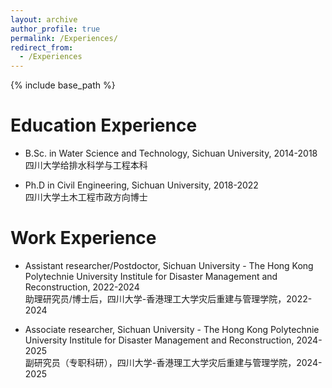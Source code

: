 ```yaml
---
layout: archive
author_profile: true
permalink: /Experiences/
redirect_from:
  - /Experiences
---
```


{% include base_path %}

# Education Experience

- B.Sc. in Water Science and Technology, Sichuan University, 2014-2018<br/>四川大学给排水科学与工程本科

- Ph.D in Civil Engineering, Sichuan University, 2018-2022<br/>四川大学土木工程市政方向博士

# Work Experience

- Assistant researcher/Postdoctor, Sichuan University - The Hong Kong Polytechnie University Institule for Disaster Management and Reconstruction, 2022-2024<br/>助理研究员/博士后，四川大学-香港理工大学灾后重建与管理学院，2022-2024

- Associate researcher, Sichuan University - The Hong Kong Polytechnie University Institule for Disaster Management and Reconstruction, 2024-2025<br/>副研究员（专职科研），四川大学-香港理工大学灾后重建与管理学院，2024-2025